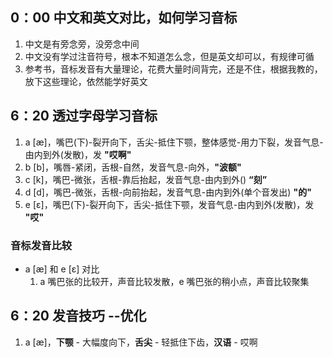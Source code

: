 ## 0：00 中文和英文对比，如何学习音标
1. 中文是有旁念旁，没旁念中间
2. 中文没有学过注音符号，根本不知道怎么念，但是英文却可以，有规律可循
3. 参考书，音标发音有大量理论，花费大量时间背完，还是不住，根据我教的，放下这些理论，依然能学好英文

## 6：20 透过字母学习音标
1. a [æ]，嘴巴(下)-裂开向下，舌尖-抵住下颚，整体感觉-用力下裂，发音气息-由内到外(发散)，发 **"哎啊"**
2. b [b]，嘴唇-紧闭，舌根-自然，发音气息-向外，**"波额"**
3. c [k]，嘴巴-微张，舌根-靠后抬起，发音气息-由内到外() **“刻”**
4. d [d]，嘴巴-微张，舌根-向前抬起，发音气息-由内到外(单个音发出) **"的"**
5. e [ɛ]，嘴巴(下)-裂开向下，舌尖-抵住下颚，发音气息-由内到外(发散)，发 **"哎"**

### 音标发音比较
* a [æ] 和 e [ɛ] 对比
    1. a 嘴巴张的比较开，声音比较发散，e 嘴巴张的稍小点，声音比较聚集

## 6：20 发音技巧 --优化
1. a [æ]，**下颚** - 大幅度向下，**舌尖** - 轻抵住下齿，**汉语** - 哎啊 